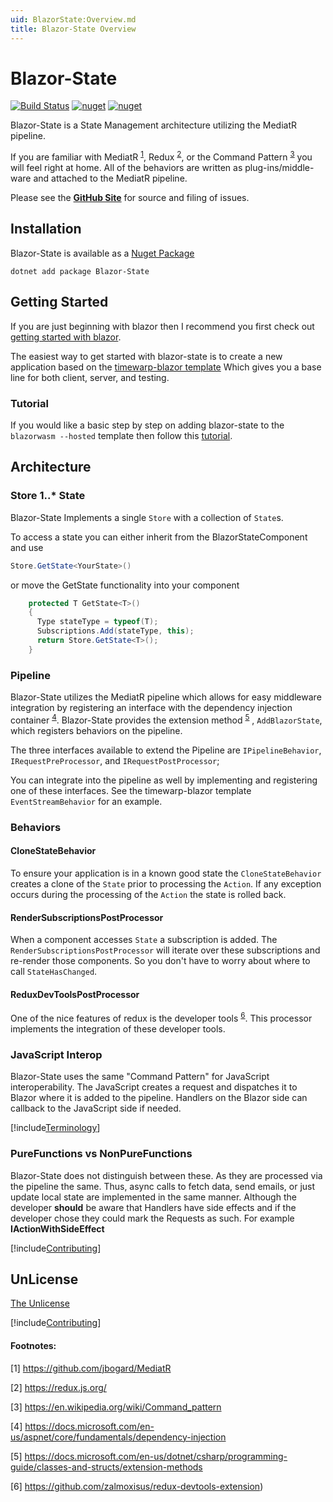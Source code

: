 ```yaml
---
uid: BlazorState:Overview.md
title: Blazor-State Overview
---
```


# Blazor-State
[![Build Status](https://timewarpenterprises.visualstudio.com/Blazor-State/_apis/build/status/Blazor-State-CI-Master-Yaml)](https://timewarpenterprises.visualstudio.com/Blazor-State/_build/latest?definitionId=7)
[![nuget](https://img.shields.io/nuget/v/Blazor-State.svg)](https://www.nuget.org/packages/Blazor-State/)
[![nuget](https://img.shields.io/nuget/dt/Blazor-State.svg)](https://www.nuget.org/packages/Blazor-State/)

Blazor-State is a State Management architecture utilizing the MediatR pipeline.

If you are familiar with MediatR <sup><a href="#footnotes">1</a></sup>, Redux <sup><a href="#footnotes">2</a></sup>,
or the Command Pattern <sup><a href="#footnotes">3</a></sup>
you will feel right at home.
All of the behaviors are written as plug-ins/middle-ware and attached to the MediatR pipeline.

Please see the **[GitHub Site](https://github.com/TimeWarpEngineering/blazor-state)** for source and filing of issues.

## Installation

Blazor-State is available as a [Nuget Package](https://www.nuget.org/packages/Blazor-State/)

```console
dotnet add package Blazor-State
```

## Getting Started

If you are just beginning with blazor then I recommend you first check out [getting started with blazor](https://docs.microsoft.com/en-us/aspnet/core/blazor/get-started).

The easiest way to get started with blazor-state is to create a new application based on the [timewarp-blazor template](https://timewarpengineering.github.io/timewarp-templates/TimeWarpBlazorTemplate/Overview.html)
Which gives you a base line for both client, server, and testing.

### Tutorial

If you would like a basic step by step on adding blazor-state to the `blazorwasm --hosted` template then follow this [tutorial](xref:BlazorState:Tutorial.md).

## Architecture

### Store 1..* State

Blazor-State Implements a single `Store` with a collection of `State`s.

To access a state you can either inherit from the BlazorStateComponent and use

```csharp
Store.GetState<YourState>()
```

or move the GetState functionality into your component

```csharp
    protected T GetState<T>()
    {
      Type stateType = typeof(T);
      Subscriptions.Add(stateType, this);
      return Store.GetState<T>();
    }
```

### Pipeline
Blazor-State utilizes the MediatR pipeline which allows for easy middleware integration
by registering an interface with the dependency injection container <sup><a href="#footnotes">4</a></sup>.
Blazor-State provides the extension method <sup><a href="#footnotes">5</a></sup> , `AddBlazorState`, which registers behaviors on the pipeline.

The three interfaces available to extend the Pipeline are `IPipelineBehavior`, `IRequestPreProcessor`,
and `IRequestPostProcessor`;

You can integrate into the pipeline as well by implementing and registering one of these interfaces.
See the timewarp-blazor template `EventStreamBehavior` for an example.

### Behaviors

#### CloneStateBehavior

To ensure your application is in a known good state the `CloneStateBehavior` creates a clone of the `State` prior to processing the `Action`.
If any exception occurs during the processing of the `Action` the state is rolled back.

#### RenderSubscriptionsPostProcessor

When a component accesses `State` a subscription is added.
The `RenderSubscriptionsPostProcessor` will iterate over these subscriptions and re-render those components.
So you don't have to worry about where to call `StateHasChanged`.

#### ReduxDevToolsPostProcessor

One of the nice features of redux is the developer tools <sup><a href="#footnotes">6</a></sup>.
This processor implements the integration of these developer tools.

### JavaScript Interop

Blazor-State uses the same "Command Pattern" for JavaScript interoperability.
The JavaScript creates a request and dispatches it to Blazor where it is added to the pipeline.
Handlers on the Blazor side can callback to the JavaScript side if needed.

[!include[Terminology](Partials/terminology.md)]

### PureFunctions vs NonPureFunctions

Blazor-State does not distinguish between these.
As they are processed via the pipeline the same.
Thus, async calls to fetch data, send emails, or just update local state
are implemented in the same manner. Although the developer **should** be aware that Handlers have side effects and
if the developer chose they could mark the Requests as such. For example **IActionWithSideEffect**

[!include[Contributing](Partials/acknowledgements.md)]

## UnLicense

[The Unlicense](https://choosealicense.com/licenses/unlicense/)

[!include[Contributing](Partials/contributing.md)]

#### Footnotes:
[1] https://github.com/jbogard/MediatR

[2] https://redux.js.org/

[3] https://en.wikipedia.org/wiki/Command_pattern

[4] https://docs.microsoft.com/en-us/aspnet/core/fundamentals/dependency-injection

[5] https://docs.microsoft.com/en-us/dotnet/csharp/programming-guide/classes-and-structs/extension-methods

[6] https://github.com/zalmoxisus/redux-devtools-extension)